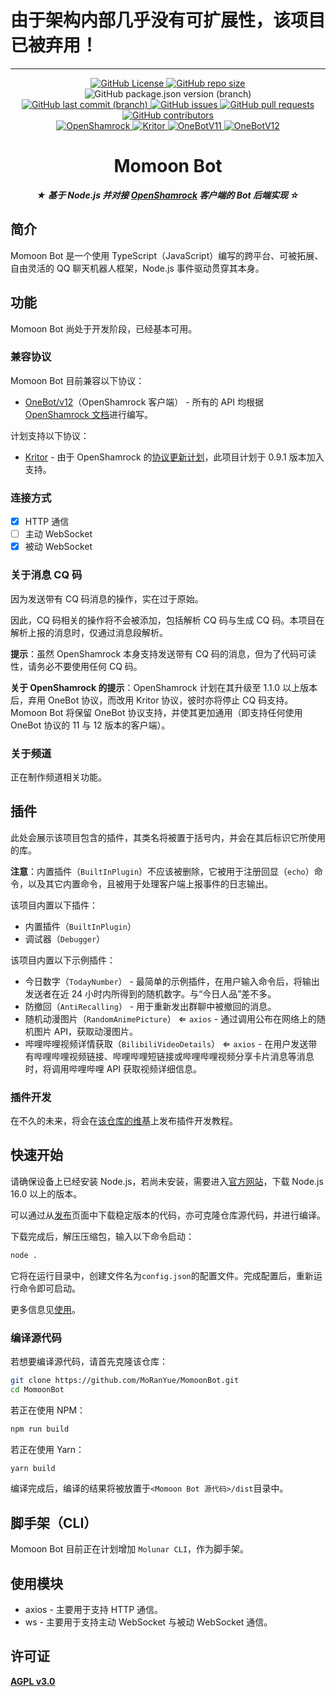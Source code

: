 # 由于架构内部几乎没有可扩展性，该项目已被弃用！

---

<p align="center">
  <a href="https://github.com/MoRanYue/MomoonBot">
    <!-- <img src="" height="" alt="Momoon Bot"> -->
  </a>
</p>

<p align="center">
  <a href="https://github.com/MoRanYue/MomoonBot/blob/main/LICENSE">
    <img alt="GitHub License" src="https://img.shields.io/github/license/MoRanYue/MomoonBot?style=flat-square&link=https%3A%2F%2Fgithub.com%2FMoRanYue%2FMomoonBot%2Fblob%2Fmain%2FLICENSE">
  </a>
  <a href="https://github.com/MoRanYue/MomoonBot">
    <img alt="GitHub repo size" src="https://img.shields.io/github/repo-size/MoRanYue/MomoonBot?style=flat-square">
  </a>
  <img alt="GitHub package.json version (branch)" src="https://img.shields.io/github/package-json/v/MoRanYue/MomoonBot/main?style=flat-square">

  <br>

  <a href="https://github.com/MoRanYue/MomoonBot/commits/main">
    <img alt="GitHub last commit (branch)" src="https://img.shields.io/github/last-commit/MoRanYue/MomoonBot/main?style=flat-square&link=https%3A%2F%2Fgithub.com%2FMoRanYue%2FMomoonBot%2Fcommits%2Fmain">
  </a>
  <a href="https://github.com/MoRanYue/MomoonBot/issues">
    <img alt="GitHub issues" src="https://img.shields.io/github/issues/MoRanYue/MomoonBot?style=flat-square&link=https%3A%2F%2Fgithub.com%2FMoRanYue%2FMomoonBot%2Fissues">
  </a>
  <a href="https://github.com/MoRanYue/MomoonBot/pulls">
    <img alt="GitHub pull requests" src="https://img.shields.io/github/issues-pr/MoRanYue/MomoonBot?style=flat-square&link=https%3A%2F%2Fgithub.com%2FMoRanYue%2FMomoonBot%2Fpulls">
  </a>
  <a href="https://github.com/MoRanYue/MomoonBot/graphs/contributors">
    <img alt="GitHub contributors" src="https://img.shields.io/github/contributors/MoRanYue/MomoonBot?style=flat-square&link=https%3A%2F%2Fgithub.com%2FMoRanYue%2FMomoonBot%2Fgraphs%2Fcontributors">
  </a>

  <br>

  <a href="https://github.com/whitechi73/OpenShamrock">
    <img alt="OpenShamrock" src="https://img.shields.io/badge/OpenShamrock-red?style=plastic&logo=https%3A%2F%2Fwhitechi73.github.io%2FOpenShamrock%2Fshamrock.jpg&labelColoe=silver">
  </a>
  <a href="https://github.com/KarinJS/kritor">
    <img alt="Kritor" src="https://img.shields.io/badge/Kritor-red?style=plastic&labelColoe=gold">
  </a>
  <a href="https://onebot.dev">
    <img alt="OneBotV11" src="https://img.shields.io/badge/OneBot-v11-white?style=plastic&logo=data%3Aimage%2Fpng%3Bbase64%2CiVBORw0KGgoAAAANSUhEUgAAAEAAAABABAMAAABYR2ztAAAAIVBMVEUAAAAAAAADAwMHBwceHh4UFBQNDQ0ZGRkoKCgvLy8iIiLWSdWYAAAAAXRSTlMAQObYZgAAAQVJREFUSMftlM0RgjAQhV%2B0ATYK6i1Xb%2BiMd0qgBEqgBEuwBOxU2QDKsjvojQPvkJ%2FZL5sXkgWrFirK4MibYUdE3OR2nEpuKz1%2Fq8CdNxNQgthZCXYVLjyoDQftaKuniHHWRnPh2GCUetR2%2F9HsMAXyUT4%2F3UHwtQT2AggSCGKeSAsFnxBIOuAggdh3AKTL7pDuCyABcMb0aQP7aM4AnAbc%2FwHwA5D2wDHTTe56gIIOUA%2F4YYV2e1sg713PXdZJAuncdZMAGkAukU9OAn40O849%2B0ornPwT93rphWF0mgAbauUrEOthlX8Zu7P5A6kZyKCJy75hhw1Mgr9RAUvX7A3csGqZegEdniCx30c3agAAAABJRU5ErkJggg%3D%3D&labelColor=deepblue">
  </a>
  <a href="https://onebot.dev">
    <img alt="OneBotV12" src="https://img.shields.io/badge/OneBot-v12-white?style=plastic&logo=data%3Aimage%2Fpng%3Bbase64%2CiVBORw0KGgoAAAANSUhEUgAAAEAAAABABAMAAABYR2ztAAAAIVBMVEUAAAAAAAADAwMHBwceHh4UFBQNDQ0ZGRkoKCgvLy8iIiLWSdWYAAAAAXRSTlMAQObYZgAAAQVJREFUSMftlM0RgjAQhV%2B0ATYK6i1Xb%2BiMd0qgBEqgBEuwBOxU2QDKsjvojQPvkJ%2FZL5sXkgWrFirK4MibYUdE3OR2nEpuKz1%2Fq8CdNxNQgthZCXYVLjyoDQftaKuniHHWRnPh2GCUetR2%2F9HsMAXyUT4%2F3UHwtQT2AggSCGKeSAsFnxBIOuAggdh3AKTL7pDuCyABcMb0aQP7aM4AnAbc%2FwHwA5D2wDHTTe56gIIOUA%2F4YYV2e1sg713PXdZJAuncdZMAGkAukU9OAn40O849%2B0ornPwT93rphWF0mgAbauUrEOthlX8Zu7P5A6kZyKCJy75hhw1Mgr9RAUvX7A3csGqZegEdniCx30c3agAAAABJRU5ErkJggg%3D%3D&labelColor=blue">
  </a>

</p>

<div align="center">

# Momoon Bot

**_★ 基于 Node.js 并对接 [OpenShamrock](https://github.com/whitechi73/OpenShamrock) 客户端的 Bot 后端实现 ☆_**

</div>

## 简介

Momoon Bot 是一个使用 TypeScript（JavaScript）编写的跨平台、可被拓展、自由灵活的 QQ 聊天机器人框架，Node.js 事件驱动贯穿其本身。

## 功能

Momoon Bot 尚处于开发阶段，已经基本可用。

### 兼容协议

Momoon Bot 目前兼容以下协议：

- [OneBot/v12](https://onebot.dev)（OpenShamrock 客户端） - 所有的 API 均根据 [OpenShamrock 文档](https://whitechi73.github.io/OpenShamrock)进行编写。

计划支持以下协议：

- [Kritor](https://github.com/KarinJS/kritor) - 由于 OpenShamrock 的[协议更新计划](https://github.com/whitechi73/OpenShamrock/discussions/272)，此项目计划于 0.9.1 版本加入支持。

### 连接方式

- [x] HTTP 通信
- [ ] 主动 WebSocket
- [x] 被动 WebSocket

### 关于消息 CQ 码

因为发送带有 CQ 码消息的操作，实在过于原始。

因此，CQ 码相关的操作将不会被添加，包括解析 CQ 码与生成 CQ 码。本项目在解析上报的消息时，仅通过消息段解析。

**提示**：虽然 OpenShamrock 本身支持发送带有 CQ 码的消息，但为了代码可读性，请务必不要使用任何 CQ 码。

**关于 OpenShamrock 的提示**：OpenShamrock 计划在其升级至 1.1.0 以上版本后，弃用 OneBot 协议，而改用 Kritor 协议，彼时亦将停止 CQ 码支持。Momoon Bot 将保留 OneBot 协议支持，并使其更加通用（即支持任何使用 OneBot 协议的 11 与 12 版本的客户端）。

### 关于频道

正在制作频道相关功能。

## 插件

此处会展示该项目包含的插件，其类名将被置于括号内，并会在其后标识它所使用的库。

**注意**：内置插件（`BuiltInPlugin`）不应该被删除，它被用于注册回显（`echo`）命令，以及其它内置命令，且被用于处理客户端上报事件的日志输出。

该项目内置以下插件：

- 内置插件（`BuiltInPlugin`）
- 调试器（`Debugger`）

该项目内置以下示例插件：

- 今日数字（`TodayNumber`） - 最简单的示例插件，在用户输入命令后，将输出发送者在近 24 小时内所得到的随机数字。与“今日人品”差不多。
- 防撤回（`AntiRecalling`） - 用于重新发出群聊中被撤回的消息。
- 随机动漫图片（`RandomAnimePicture`） ⇐ `axios` - 通过调用公布在网络上的随机图片 API，获取动漫图片。
- 哔哩哔哩视频详情获取（`BilibiliVideoDetails`） ⇐ `axios` - 在用户发送带有哔哩哔哩视频链接、哔哩哔哩短链接或哔哩哔哩视频分享卡片消息等消息时，将调用哔哩哔哩 API 获取视频详细信息。

### 插件开发

在不久的未来，将会在[该仓库的维基](https://github.com/MoRanYue/MomoonBot/wiki/%E6%8F%92%E4%BB%B6%E5%BC%80%E5%8F%91)上发布插件开发教程。

## 快速开始

请确保设备上已经安装 Node.js，若尚未安装，需要进入[官方网站](https://nodejs.org/en/download)，下载 Node.js 16.0 以上的版本。

可以通过从[发布](https://github.com/MoRanYue/MomoonBot/releases)页面中下载稳定版本的代码，亦可克隆仓库源代码，并进行编译。

下载完成后，解压压缩包，输入以下命令启动：

```sh
node .
```

它将在运行目录中，创建文件名为`config.json`的配置文件。完成配置后，重新运行命令即可启动。

更多信息见[使用](https://github.com/MoRanYue/MomoonBot/wiki/%E4%BD%BF%E7%94%A8)。

### 编译源代码

若想要编译源代码，请首先克隆该仓库：

```sh
git clone https://github.com/MoRanYue/MomoonBot.git
cd MomoonBot
```

若正在使用 NPM：

```sh
npm run build
```

若正在使用 Yarn：

```sh
yarn build
```

编译完成后，编译的结果将被放置于`<Momoon Bot 源代码>/dist`目录中。

## 脚手架（CLI）

Momoon Bot 目前正在计划增加 `Molunar CLI`，作为脚手架。

## 使用模块

- axios - 主要用于支持 HTTP 通信。
- ws - 主要用于支持主动 WebSocket 与被动 WebSocket 通信。

## 许可证

[**AGPL v3.0**](LICENSE.md)